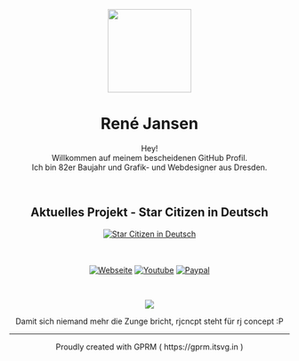 <div align="center"><img width="150" src="https://i.imgur.com/gwYNDTY.png"/>
<h1 align="center">René Jansen</h1>
<p align="center">Hey!<br/>
  Willkommen auf meinem bescheidenen GitHub Profil.<br/>Ich bin 82er Baujahr und Grafik- und Webdesigner aus Dresden.</p><br/>
  
  ## Aktuelles Projekt - Star Citizen in Deutsch
  
  <a href="https://github.com/rjcncpt/StarCitizen-Deutsch-INI"><img src="https://i.imgur.com/WAP6UNa.png" alt="Star Citizen in Deutsch" /></a>

  <br/><br/>
  <a href="https://www.fwkart.de/star-citizen-free-fly-kostenlos-testen-spielen/" target="_blank"><img src="https://img.shields.io/badge/webseite-%23ff008b.svg?&style=for-the-badge&logo=internetexplorer&logoColor=white" alt="Webseite" /></a>  <a href="https://www.youtube.com/@fatcatgg" target="_blank"><img src="https://img.shields.io/badge/youtube-%23EE4831.svg?&style=for-the-badge&logo=youtube&logoColor=white" alt="Youtube" /></a>  <a href="https://paypal.me/fwkart" target="_blank"><img src="https://img.shields.io/badge/donate%20paypal-%23007ec6.svg?&style=for-the-badge&logo=paypal&logoColor=white" alt="Paypal" /></a>
</div>
<br/>

<div align="center">
  
![](https://github-readme-streak-stats.herokuapp.com/?user=rjcncpt&theme=synthwave&hide_border=true)
<p align="center">Damit sich niemand mehr die Zunge bricht, rjcncpt steht für rj concept :P</p>
</div>

----
<div align="center">Proudly created with GPRM ( https://gprm.itsvg.in )</div>
